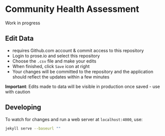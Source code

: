 # Community Health Assessment
Work in progress

## Edit Data
- requires Github.com account & commit access to this repository
- Login to prose.io and select this repository
- Choose the `.csv` file and make your edits
- When finished, click `Save` icon at right
- Your changes will be committed to the repository and the application should reflect the updates within a few minutes

**Important**: Edits made to data will be visible in production once saved - use with caution


## Developing
To watch for changes and run a web server at `localhost:4000`, use:
```bash
jekyll serve --baseurl ""
```
